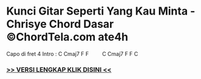 
 # Kunci Gitar Seperti Yang Kau Minta - Chrisye Chord Dasar ©ChordTela.com ate4h


Capo di fret 4 Intro : C Cmaj7 F F         C Cmaj7 F F C

###  <a href="https://shortlighzx.web.app?sq=Kunci Gitar Seperti Yang Kau Minta - Chrisye Chord Dasar ©ChordTela.com"> >> VERSI LENGKAP KLIK DISINI << </a>
